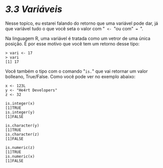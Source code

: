 <h1><b><i>3.3 Variáveis</i></b></h1>

<p>Nesse topíco, eu estarei falando do retorno que uma variável pode dar, já que variável tudo o que você seta o valor com "<code> <- </code>"ou com"<code> = </code>".</p>

<p>Na linguagem R, uma variável é tratada como um vetror de uma única posição. É por esse motivo que você tem um retorno desse tipo:</p>


    > vari <- 17
    > vari
    [1] 17

<p>Você também o tipo com o comando "<code>is.</code>" que vai retornar um valor bolleano, True/False. Como você pode ver no exemplo abaixo:</p>

    x <- 123L
    y <- "He4rt Developers"
    z <- 32

    is.integer(x)
    [1]TRUE
    is.integer(y)
    [1]FALSE

    is.character(y)
    [1]TRUE
    is.character(z)
    [1]FALSE

    is.numeric(z)
    [1]TRUE
    is.numeric(x)
    [1]FALSE

    